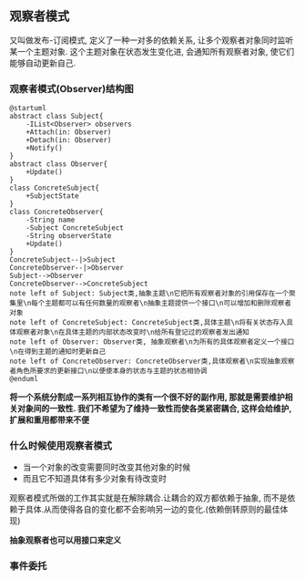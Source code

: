 ## 观察者模式
又叫做发布-订阅模式, 定义了一种一对多的依赖关系, 让多个观察者对象同时监听某一个主题对象. 这个主题对象在状态发生变化进, 会通知所有观察者对象, 使它们能够自动更新自己.

### 观察者模式(Observer)结构图
```uml
@startuml
abstract class Subject{
    -IList<Observer> observers
    +Attach(in: Observer)
    +Detach(in: Observer)
    +Notify()
}
abstract class Observer{
    +Update()
}
class ConcreteSubject{
    +SubjectState
}
class ConcreteObserver{
    -String name
    -Subject ConcreteSubject
    -String observerState
    +Update()
}
ConcreteSubject--|>Subject
ConcreteObserver--|>Observer
Subject-->Observer
ConcreteObserver-->ConcreteSubject
note left of Subject: Subject类,抽象主题\n它把所有观察者对象的引用保存在一个聚集里\n每个主题都可以有任何数量的观察者\n抽象主题提供一个接口\n可以增加和删除观察者对象
note left of ConcreteSubject: ConcreteSubject类,具体主题\n将有关状态存入具体观察者对象\n在具体主题的内部状态改变时\n给所有登记过的观察者发出通知
note left of Observer: Observer类, 抽象观察者\n为所有的具体观察者定义一个接口\n在得到主题的通知时更新自己
note left of ConcreteObserver: ConcreteObserver类,具体观察者\n实现抽象观察者角色所要求的更新接口\n以便使本身的状态与主题的状态相协调
@enduml
```

**将一个系统分割成一系列相互协作的类有一个很不好的副作用, 那就是需要维护相关对象间的一致性. 我们不希望为了维持一致性而使各类紧密耦合, 这样会给维护,扩展和重用都带来不便**

### 什么时候使用观察者模式
- 当一个对象的改变需要同时改变其他对象的时候
- 而且它不知道具体有多少对象有待改变时

观察者模式所做的工作其实就是在解除耦合.让耦合的双方都依赖于抽象, 而不是依赖于具体.从而使得各自的变化都不会影响另一边的变化.(依赖倒转原则的最佳体现)

**抽象观察者也可以用接口来定义**


### 事件委托
